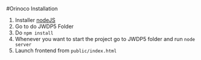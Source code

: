 #Orinoco Installation

1. Installer [nodeJS](https://nodejs.org/en/)
2. Go to do JWDP5 Folder
3. Do `npm install`
4. Whenever you want to start the project go to JWDP5 folder and run `node server`
5. Launch frontend from `public/index.html`